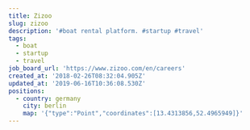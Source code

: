 ```yaml
---
title: Zizoo
slug: zizoo
description: '#boat rental platform. #startup #travel'
tags:
  - boat
  - startup
  - travel
job_board_url: 'https://www.zizoo.com/en/careers'
created_at: '2018-02-26T08:32:04.905Z'
updated_at: '2019-06-16T10:36:08.530Z'
positions:
  - country: germany
    city: berlin
    map: '{"type":"Point","coordinates":[13.4313856,52.4965949]}'
---
```

